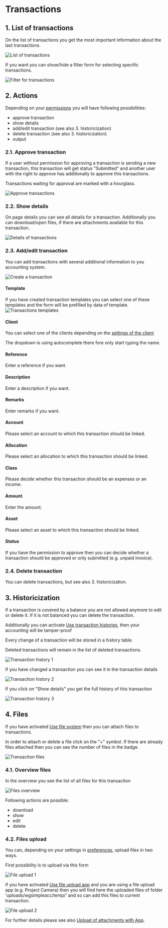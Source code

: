 # Transactions

## 1. List of transactions

On the list of transactions you get the most important information about the last transactions.

![List of transactions](../../.gitbook/assets/en_transactions_1.png)

If you want you can show/hide a filter form for selecting specific transactions.

![Filter for transactions](../../.gitbook/assets/en_transactions_2.png)

## 2. Actions

Depending on your [permissions](../administration-menu/permissions.md) you will have following possibilities:

* approve transaction
* show details
* add/edit transaction (see also 3. historicization)
* delete transaction (see also 3. historicization)
* output

### 2.1. Approve transaction

If a user without permission for approving a transaction is sending a new transaction, this transaction will get status "Submitted" and another user with the right to approve has additionally to approve this transactions.

Transactions waiting for approval are marked with a hourglass.

![Approve transactions](../../.gitbook/assets/en_transactions_approve.png)


### 2.2. Show details

On page details you can see all details for a transaction. Additionally you can download/open files, if there are attachments available for this transaction.

![Details of transactions](../../.gitbook/assets/en_transactions_details.png)

### 2.3. Add/edit transaction

You can add transactions with several additional information to you accounting system.

![Create a transaction](../../.gitbook/assets/en_transactions_edit.png)

#### Template

If you have created transaction templates you can select one of these templates and the form will be prefilled by data of template.
![Transactions templates](../../.gitbook/assets/en_templates_tra_2.png)

#### Client

You can select one of the clients depending on the [settings of the client](clients.md)

The dropdown is using autocomplete there fore only start typing the name.

#### Reference

Enter a reference if you want.

#### Description

Enter a description if you want.

#### Remarks

Enter remarks if you want.

#### Account

Please select an account to which this transaction should be linked.

#### Allocation

Please select an allocation to which this transaction should be linked.

#### Class
Please decide whether this transaction should be an expenses or an income.

#### Amount

Enter the amount.

#### Asset

Please select an asset to which this transaction should be linked.

#### Status

If you have the permission to approve then you can decide whether a transaction should be approved or only submitted (e.g. unpaid invoice).

### 2.4. Delete transaction

You can delete transactions, but see also 3. historicization.

## 3. Historicization

If a transaction is covered by a balance you are not allowed anymore to edit or delete it. If it is not balanced you can delete the transaction.

Additionally you can activate [Use transaction histories](../administration-menu/preferences.md), then your accounting will be tamper-proof

Every change of a transaction will be stored in a history table.

Deleted transactions will remain in the list of deleted transactions.

![Transaction history 1](../../.gitbook/assets/en_transactions_history_1.png)

If you have changed a transaction you can see it in the transaction details

![Transaction history 2](../../.gitbook/assets/en_transactions_history_2.png)

If you click on "Show details" you get the full history of this transaction

![Transaction history 3](../../.gitbook/assets/en_transactions_history_3.png)

## 4. Files

If you have activated [Use file system](../administration-menu/preferences.md) then you can attach files to transactions.

In order to attach or delete a file click on the "+" symbol. If there are already files attached then you can see the number of files in the badge.

![Transaction files](../../.gitbook/assets/en_files_1.png)

### 4.1. Overview files

In the overview you see the list of all files for this transaction

![Files overview](../../.gitbook/assets/en_files_2.png)

Following actions are possible:

* download
* show
* edit
* delete

### 4.2. Files upload

You can, depending on your settings in [preferences](../administration-menu/preferences.md), upload files in two ways.

First possibility is to upload via this form

![File upload 1](../../.gitbook/assets/en_files_3.png)

If you have activated [Use file upload app](../administration-menu/preferences.md) and you are using a file upload app (e.g. Project Camera) then
you will find here the uploaded files of folder 'uploads/wgsimpleacc/temp/' and so can add this files to current transaction.

![File upload 2](../../.gitbook/assets/en_files_4.png)

For further details please see also [Upload of attachments with App](appupload.md).
